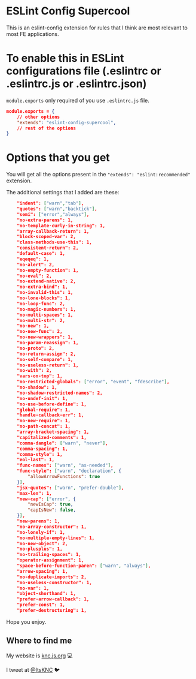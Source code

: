 # ESLint Config Supercool

This is an eslint-config extension for rules that I think are most relevant to most FE applications.

# To enable this in ESLint configurations file (.eslintrc or .eslintrc.js or .eslintrc.json)

`module.exports` only required of you use `.eslintrc.js` file.

```json
module.exports = {
    // other options
    "extends": "eslint-config-supercool",
    // rest of the options
}
```

# Options that you get

You will get all the options present in the `"extends": "eslint:recommended"` extension.

The additional settings that I added are these:

```json
    "indent": ["warn","tab"],
    "quotes": ["warn","backtick"],
    "semi": ["error","always"],
    "no-extra-parens": 1,
    "no-template-curly-in-string": 1,
    "array-callback-return": 1,
    "block-scoped-var": 2,
    "class-methods-use-this": 1,
    "consistent-return": 2,
    "default-case": 1,
    "eqeqeq": 1,
    "no-alert": 2,
    "no-empty-function": 1,
    "no-eval": 2,
    "no-extend-native": 2,
    "no-extra-bind": 1,
    "no-invalid-this": 1,
    "no-lone-blocks": 1,
    "no-loop-func": 2,
    "no-magic-numbers": 1,
    "no-multi-spaces": 1,
    "no-multi-str": 2,
    "no-new": 1,
    "no-new-func": 2,
    "no-new-wrappers": 1,
    "no-param-reassign": 1,
    "no-proto": 2,
    "no-return-assign": 2,
    "no-self-compare": 1,
    "no-useless-return": 1,
    "no-with": 2,
    "vars-on-top": 1,
    "no-restricted-globals": ["error", "event", "fdescribe"],
    "no-shadow": 1,
    "no-shadow-restricted-names": 2,
    "no-undef-init": 1,
    "no-use-before-define": 1,
    "global-require": 1,
    "handle-callback-err": 1,
    "no-new-require": 1,
    "no-path-concat": 1,
    "array-bracket-spacing": 1,
    "capitalized-comments": 1,
    "comma-dangle": ["warn", "never"],
    "comma-spacing": 1,
    "comma-style": 1,
    "eol-last": 1,
    "func-names": ["warn", "as-needed"],
    "func-style": ["warn", "declaration", {
        "allowArrowFunctions": true
    }],
    "jsx-quotes": ["warn", "prefer-double"],
    "max-len": 1,
    "new-cap": ["error", { 
        "newIsCap": true,
        "capIsNew": false,
    }],
    "new-parens": 1,
    "no-array-constructor": 1,
    "no-lonely-if": 1,
    "no-multiple-empty-lines": 1,
    "no-new-object": 2,
    "no-plusplus": 1,
    "no-trailing-spaces": 1,
    "operator-assignment": 1,
    "space-before-function-paren": ["warn", "always"],
    "arrow-spacing": 1,
    "no-duplicate-imports": 2,
    "no-useless-constructor": 1,
    "no-var": 1,
    "object-shorthand": 1,
    "prefer-arrow-callback": 1,
    "prefer-const": 1,
    "prefer-destructuring": 1,
```

Hope you enjoy.

## Where to find me

My website is [knc.js.org](https://knc.js.org) 💻

I tweet at [@ItsKNC](https://twitter.com/@itsKNC) 🐦